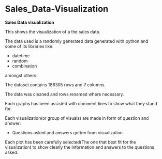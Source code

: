 # Sales_Data-Visualization
__Sales Data visualization__

This shows the visualization of a the sales data.

The data used is a randomly generated data generated with python and some of its libraries like:
  * datetime
  * random
  * combination

amongst others.

The dataset contains 186305 rows and 7 columns.

The data was cleaned and rows renamed where necessary.

Each graphs has been assisted with comment lines to show what they stand for.

Each visualization(or group of visuals) are made in form of question and answer:
  - Questions asked and answers gotten from visualization.

Each plot has been carefully selected(The one that best fit for the visualization) to show clearly the information and answers to the questions asked.
